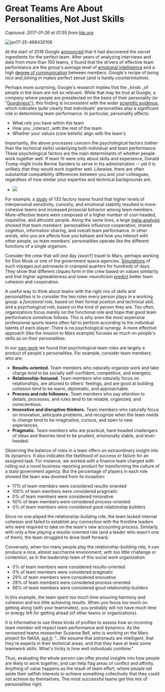 # Great Teams Are About Personalities, Not Just Skills

_Captured: 2017-01-26 at 01:55 from [hbr.org](https://hbr.org/2017/01/great-teams-are-about-personalities-not-just-skills)_

![jan17-25-468430106](https://hbr.org/resources/images/article_assets/2017/01/jan17-25-468430106-300x169.jpg)

At the start of 2016 Google [announced](http://www.nytimes.com/2016/02/28/magazine/what-google-learned-from-its-quest-to-build-the-perfect-team.html) that it had discovered the secret ingredients for the perfect team. After years of analyzing interviews and data from more than 100 teams, it found that the drivers of effective team performance are the group's average level of [emotional intelligence](http://www.broward.k12.fl.us/talentdevelopment/news/PLC-ToolBox/Building_Emotional_Intelligence.pdf) and a high [degree of communication](https://hbr.org/2012/04/the-new-science-of-building-great-teams) between members. Google's recipe of _being nice_ and _joining in_ makes perfect sense (and is hardly counterintuitive).

Perhaps more surprising, Google's research implies that the _kinds _of people in the team are not so relevant. While that may be true at Google, a company where people are preselected on the basis of their personality (or "[Googliness"](https://www.thinkwithgoogle.com/articles/missions-that-matter.html)), this finding is inconsistent with the wider [scientific evidence](http://psycnet.apa.org/journals/apl/88/3/500/), which indicates quite clearly that individuals' personalities play a significant role in determining team performance. In particular, personality affects:

  * What _role_ you have within the team
  * How you _interact _with the rest of the team
  * Whether your _values_ (core beliefs) align with the team's

Importantly, the above processes concern the psychological factors (rather than the technical skills) underlying both individual and team performance. These psychological factors are the main determinants of whether people work together well. If team fit were only about skills and experience, Donald Trump might invite Bernie Sanders to serve in his administration -- yet it is unlikely that they would work together well. Likewise, there are often substantial compatibility differences between you and your colleagues, regardless of how similar your expertise and technical backgrounds are.

  * ![](https://hbr.org/resources/images/article_assets/2016/12/further-reading-widget-collaboration.jpg)

For example, a [study](http://www.sciencedirect.com/science/article/pii/S0263237314000802) of 133 factory teams found that higher levels of interpersonal sensitivity, curiosity, and emotional stability resulted in more-cohesive teams and increased prosocial behavior among team members. More-effective teams were composed of a higher number of cool-headed, inquisitive, and altruistic people. Along the same lines, a large [meta-analysis](http://psycnet.apa.org/?&fa=main.doiLanding&doi=10.1037/0021-9010.92.3.595) showed that team members' personalities influence cooperation, shared cognition, information sharing, and overall team performance. In other words, who you are affects how you behave and how you interact with other people, so team members' personalities operate like the different functions of a single organism.

Consider the crew that will one day (soon?) travel to Mars, perhaps working for Elon Musk or one of the government space agencies. [Simulations](https://pure.uvt.nl/portal/en/publications/personal-values-and-crew-compatibility\(23758019-57a4-47e3-98a1-9471c3239bfc\).html) of such voyages put astronauts in cramped quarters for hundreds of days. They show that different cliques form in the crew based on values similarity and that higher agreeableness and lower neuroticism [predict](https://www.researchgate.net/publication/15365954_Psychological_predictors_of_astronaut_effectiveness) better team cohesion and cooperation.

A useful way to think about teams with the right mix of skills and personalities is to consider the two roles every person plays in a working group: a _functional_ role, based on their formal position and technical skill, and a _psychological_ role, based on the kind of person they are. Too often, organizations focus merely on the functional role and hope that good team performance somehow follows. This is why even the most expensive professional sports teams often fail to perform according to the individual talents of each player: There is no psychological synergy. A more effective approach (like the mission to Mars example) focuses as much on people's skills as on their personalities.

In our [own work](http://www.hoganteamreport.com/) we found that psychological team roles are largely a product of people's personalities. For example, consider team members who are:

  * **Results-oriented.** Team members who naturally organize work and take charge tend to be socially self-confident, competitive, and energetic.
  * **Relationship-focused.** Team members who naturally focus on relationships, are attuned to others' feelings, and are good at building cohesion tend to be warm, diplomatic, and approachable.
  * **Process and rule followers.** Team members who pay attention to details, processes, and rules tend to be reliable, organized, and conscientious.
  * **Innovative and disruptive thinkers.** Team members who naturally focus on innovation, anticipate problems, and recognize when the team needs to change tend to be imaginative, curious, and open to new experiences.
  * **Pragmatic.** Team members who are practical, hard-headed challengers of ideas and theories tend to be prudent, emotionally stable, and level-headed.

Observing the balance of roles in a team offers an extraordinary insight into its dynamics. It also indicates the likelihood of success or failure for an assigned task. For instance, we worked with a finance team charged with rolling out a novel business reporting product for transforming the culture of a staid government agency. But the percentage of players in each role showed the team was doomed from its inception:

  * 17% of team members were considered results-oriented
  * 100% of team members were considered pragmatic
  * 0% of team members were considered innovative
  * 50% of team members were considered process-oriented
  * 0% of team members were considered good relationship builders

Since no one played the relationship-building role, the team lacked internal cohesion and failed to establish any connection with the frontline leaders who were required to take on the team's new accounting process. Similarly, with only a few playing a results-oriented role (and a leader who wasn't one of them), the team struggled to drive itself forward.

Conversely, when too many people play the relationship-building role, it can produce a nice, almost saccharine environment, with too little challenge or contention, as in the leadership team of this social work organization:

  * 0% of team members were considered results-oriented
  * 0% of team members were considered pragmatic
  * 29% of team members were considered innovative
  * 29% of team members were considered process-oriented
  * 86% of team members were considered good relationship builders

In this example, the team spent too much time ensuring harmony and cohesion and too little achieving results. When you focus too much on getting along (with your teammates), you probably will not have much time or energy left for getting ahead (of other teams or organizations).

It is informative to use these kinds of profiles to assess how an incoming team member will impact team performance and dynamics. As the renowned teams researcher Suzanne Bell, who is working on the Mars project for NASA, [put it](https://resources.depaul.edu/distinctions/words-and-deeds/Pages/suzanne-bell.aspx): "…We assume that astronauts are intelligent, that they're experts in their technical areas, and that they have at least some teamwork skills. What's tricky is how well individuals combine."

Thus, evaluating the whole person can offer pivotal insights into how people are likely to work together, and can help flag areas of conflict and affinity. Anything of value happens as the result of team effort, where people set aside their selfish interests to achieve something collectively that they could not achieve by themselves. The most successful teams get this mix of personalities right.
